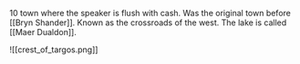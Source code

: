 10 town where the speaker is flush with cash. Was the original town before [[Bryn Shander]]. Known as the crossroads of the west. The lake is called [[Maer Dualdon]].

![[crest_of_targos.png]]